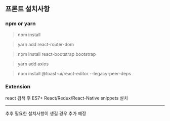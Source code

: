 ## 프론트 설치사항

### npm or yarn

>npm install

>yarn add react-router-dom

>npm install react-bootstrap bootstrap

>yarn add axios

>npm install @toast-ui/react-editor --legacy-peer-deps

### Extension

react 검색 후 ES7+ React/Redux/React-Native snippets 설치

---

추후 필요한 설치사항이 생길 경우 추가 예정